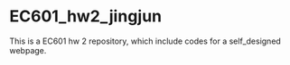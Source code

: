 # EC601_hw2_jingjun
This is a EC601 hw 2 repository, which include codes for a self_designed webpage.
